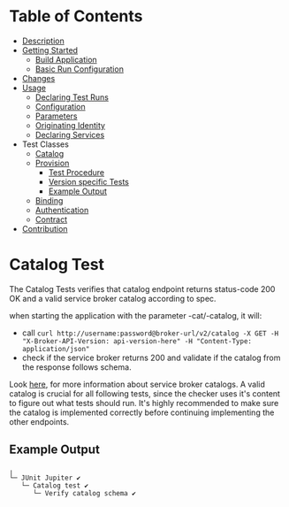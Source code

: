 # Table of Contents
- [Description](../README.md#description)
- [Getting Started](../README.md#getting-started)
    - [Build Application](../README.md#build-application)
    - [Basic Run Configuration](../README.md#basic-run-configuration)
- [Changes](../README.md#changes)
- [Usage](#usage)
    - [Declaring Test Runs](Usage.md#declaring-test-runs)
    - [Configuration](Usage.md#configuration)
    - [Parameters](Usage.md#parameters)
    - [Originating Identity](Usage.md#originating-identity)
    - [Declaring Services](Usage.md#declaring-services)
- Test Classes
    - [Catalog](#catalog)
    - [Provision](#provision)
        - [Test Procedure](ProvisionTests.md#test-procedure)
        - [Version specific Tests](ProvisionTests.md#version-specific-tests)
        - [Example Output](ProvisionTests.md#example-output)
    - [Binding](BindingTests.md#binding)
    - [Authentication](AuthenticationTests.md#authentication)
    - [Contract](ContractTest.md#contract)
- [Contribution](docs/Contribution.md)

# Catalog Test

The Catalog Tests verifies that catalog endpoint returns status-code 200 OK and a valid service broker catalog according to spec.

when starting the application with the parameter -cat/-catalog, it will:
- call `curl http://username:password@broker-url/v2/catalog -X GET -H "X-Broker-API-Version: api-version-here" -H "Content-Type: application/json"`
- check if the service broker returns 200 and validate if the catalog from the response follows schema.

Look [here](https://github.com/openservicebrokerapi/servicebroker/blob/v2.15/spec.md#catalog-management), for more information about service broker catalogs.
A valid catalog is crucial for all following tests, since the checker uses it's content to figure out what tests should run. It's highly recommended to make sure
the catalog is implemented correctly before continuing implementing the other endpoints.

## Example Output

```
╷
└─ JUnit Jupiter ✔
   └─ Catalog test ✔
      └─ Verify catalog schema ✔

```